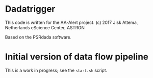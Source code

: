 Dadatrigger
===========

This code is written for the AA-Alert project.
(c) 2017 Jisk Attema, Netherlands eScience Center, ASTRON


Based on the PSRdada software.

Initial version of data flow pipeline
=====================================

This is a work in progress; see the `start.sh` script.
